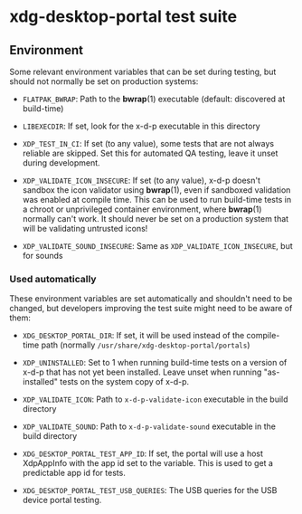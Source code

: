 xdg-desktop-portal test suite
=============================

## Environment

Some relevant environment variables that can be set during testing,
but should not normally be set on production systems:

* `FLATPAK_BWRAP`: Path to the **bwrap**(1) executable
    (default: discovered at build-time)

* `LIBEXECDIR`: If set, look for the x-d-p executable in this directory

* `XDP_TEST_IN_CI`: If set (to any value), some tests that are not always
    reliable are skipped.
    Set this for automated QA testing, leave it unset during development.

* `XDP_VALIDATE_ICON_INSECURE`: If set (to any value), x-d-p doesn't
    sandbox the icon validator using **bwrap**(1), even if sandboxed
    validation was enabled at compile time.
    This can be used to run build-time tests in a chroot or unprivileged
    container environment, where **bwrap**(1) normally can't work.
    It should never be set on a production system that will be validating
    untrusted icons!

* `XDP_VALIDATE_SOUND_INSECURE`: Same as `XDP_VALIDATE_ICON_INSECURE`,
    but for sounds

### Used automatically

These environment variables are set automatically and shouldn't need to be
changed, but developers improving the test suite might need to be aware
of them:

* `XDG_DESKTOP_PORTAL_DIR`: If set, it will be used instead of the
    compile-time path (normally `/usr/share/xdg-desktop-portal/portals`)

* `XDP_UNINSTALLED`: Set to 1 when running build-time tests on a version
    of x-d-p that has not yet been installed. Leave unset when running
    "as-installed" tests on the system copy of x-d-p.

* `XDP_VALIDATE_ICON`: Path to `x-d-p-validate-icon` executable in the
    build directory

* `XDP_VALIDATE_SOUND`: Path to `x-d-p-validate-sound` executable in the
    build directory

* `XDG_DESKTOP_PORTAL_TEST_APP_ID`: If set, the portal will use a host
    XdpAppInfo with the app id set to the variable. This is used to get a
    predictable app id for tests.

* `XDG_DESKTOP_PORTAL_TEST_USB_QUERIES`: The USB queries for the USB device
    portal testing.
